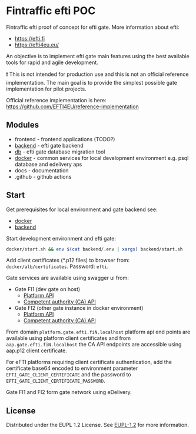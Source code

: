 # Fintraffic efti POC

Fintraffic efti proof of concept for efti gate. More information about efti: 
- https://efti.fi 
- https://efti4eu.eu/

An objective is to implement efti gate main features using the best available tools for rapid and agile development.

:exclamation: This is not intended for production use and this is not an official reference implementation. 
The main goal is to provide the simplest possible gate implementation for pilot projects.

Official reference implementation is here: https://github.com/EFTI4EU/reference-implementation

## Modules

- frontend                     - frontend applications (TODO?)
- [backend](backend/README.md) - efti gate backend
- [db](db/README.md)           - efti gate database migration tool
- [docker](docker/README.md)   - common services for local development environment e.g. psql database and edelivery aps
- docs                         - documentation
- .github                      - github actions

## Start

Get prerequisites for local environment and gate backend see:
- [docker](docker/README.md#prerequisites)
- [backend](backend/README.md#prerequisites) 

Start development environment and efti gate:

```bash
docker/start.sh && env $(cat backend/.env | xargs) backend/start.sh
```

Add client certificates (*.p12 files) to browser from: `docker/alb/certificates`. Password: `efti`.

Gate services are available using swagger ui from:
* Gate FI1 (dev gate on host)
  * [Platform API](https://platform.gate.efti.fi1.localhost:8888/api/documentation)
  * [Competent authority (CA) API](https://aap.gate.efti.fi1.localhost:8888/api/documentation)
* Gate FI2 (other gate instance in docker environment)
  * [Platform API](https://platform.gate.efti.fi2.localhost:8888/api/documentation)
  * [Competent authority (CA) API](https://aap.gate.efti.fi2.localhost:8888/api/documentation)

From domain `platform.gate.efti.fiN.localhost` platform api end points are available using platform client certificates
and from `aap.gate.efti.fiN.localhost` the CA API endpoints are accessible using aap.p12 client certificate.

For eFTI platforms requiring client certificate authentication, add
the certificate base64 encoded to environment parameter
`EFTI_GATE_CLIENT_CERTIFICATE` and the password to
`EFTI_GATE_CLIENT_CERTIFICATE_PASSWORD`.

Gate FI1 and FI2 form gate network using eDelivery.

## License

Distributed under the EUPL 1.2 License. See [EUPL-1.2](EUPL-1.2-EN.txt) for more information.
